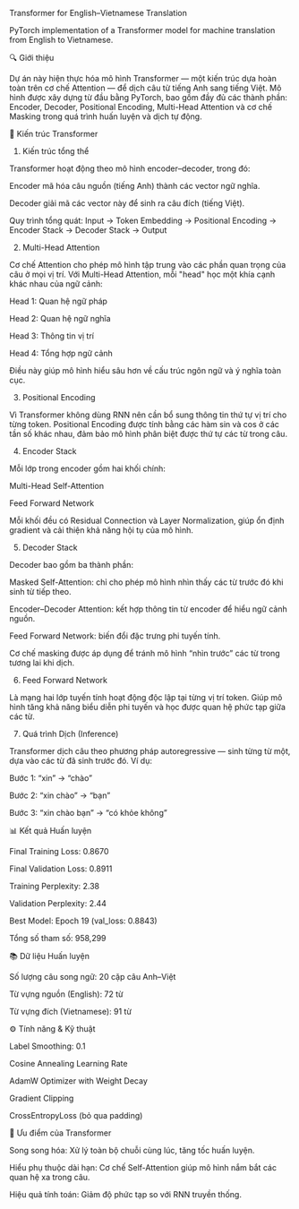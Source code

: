 Transformer for English–Vietnamese Translation

PyTorch implementation of a Transformer model for machine translation from English to Vietnamese.

🔍 Giới thiệu

Dự án này hiện thực hóa mô hình Transformer — một kiến trúc dựa hoàn toàn trên cơ chế Attention — để dịch câu từ tiếng Anh sang tiếng Việt.
Mô hình được xây dựng từ đầu bằng PyTorch, bao gồm đầy đủ các thành phần: Encoder, Decoder, Positional Encoding, Multi-Head Attention và cơ chế Masking trong quá trình huấn luyện và dịch tự động.

🧠 Kiến trúc Transformer
1. Kiến trúc tổng thể

Transformer hoạt động theo mô hình encoder–decoder, trong đó:

Encoder mã hóa câu nguồn (tiếng Anh) thành các vector ngữ nghĩa.

Decoder giải mã các vector này để sinh ra câu đích (tiếng Việt).

Quy trình tổng quát:
Input → Token Embedding → Positional Encoding → Encoder Stack → Decoder Stack → Output

2. Multi-Head Attention

Cơ chế Attention cho phép mô hình tập trung vào các phần quan trọng của câu ở mọi vị trí.
Với Multi-Head Attention, mỗi "head" học một khía cạnh khác nhau của ngữ cảnh:

Head 1: Quan hệ ngữ pháp

Head 2: Quan hệ ngữ nghĩa

Head 3: Thông tin vị trí

Head 4: Tổng hợp ngữ cảnh

Điều này giúp mô hình hiểu sâu hơn về cấu trúc ngôn ngữ và ý nghĩa toàn cục.

3. Positional Encoding

Vì Transformer không dùng RNN nên cần bổ sung thông tin thứ tự vị trí cho từng token.
Positional Encoding được tính bằng các hàm sin và cos ở các tần số khác nhau, đảm bảo mô hình phân biệt được thứ tự các từ trong câu.

4. Encoder Stack

Mỗi lớp trong encoder gồm hai khối chính:

Multi-Head Self-Attention

Feed Forward Network

Mỗi khối đều có Residual Connection và Layer Normalization, giúp ổn định gradient và cải thiện khả năng hội tụ của mô hình.

5. Decoder Stack

Decoder bao gồm ba thành phần:

Masked Self-Attention: chỉ cho phép mô hình nhìn thấy các từ trước đó khi sinh từ tiếp theo.

Encoder–Decoder Attention: kết hợp thông tin từ encoder để hiểu ngữ cảnh nguồn.

Feed Forward Network: biến đổi đặc trưng phi tuyến tính.

Cơ chế masking được áp dụng để tránh mô hình “nhìn trước” các từ trong tương lai khi dịch.

6. Feed Forward Network

Là mạng hai lớp tuyến tính hoạt động độc lập tại từng vị trí token.
Giúp mô hình tăng khả năng biểu diễn phi tuyến và học được quan hệ phức tạp giữa các từ.

7. Quá trình Dịch (Inference)

Transformer dịch câu theo phương pháp autoregressive — sinh từng từ một, dựa vào các từ đã sinh trước đó.
Ví dụ:

Bước 1: “xin” → “chào”

Bước 2: “xin chào” → “bạn”

Bước 3: “xin chào bạn” → “có khỏe không”

📊 Kết quả Huấn luyện

Final Training Loss: 0.8670

Final Validation Loss: 0.8911

Training Perplexity: 2.38

Validation Perplexity: 2.44

Best Model: Epoch 19 (val_loss: 0.8843)

Tổng số tham số: 958,299

📚 Dữ liệu Huấn luyện

Số lượng câu song ngữ: 20 cặp câu Anh–Việt

Từ vựng nguồn (English): 72 từ

Từ vựng đích (Vietnamese): 91 từ

⚙️ Tính năng & Kỹ thuật

Label Smoothing: 0.1

Cosine Annealing Learning Rate

AdamW Optimizer with Weight Decay

Gradient Clipping

CrossEntropyLoss (bỏ qua padding)

🚀 Ưu điểm của Transformer

Song song hóa: Xử lý toàn bộ chuỗi cùng lúc, tăng tốc huấn luyện.

Hiểu phụ thuộc dài hạn: Cơ chế Self-Attention giúp mô hình nắm bắt các quan hệ xa trong câu.

Hiệu quả tính toán: Giảm độ phức tạp so với RNN truyền thống.
